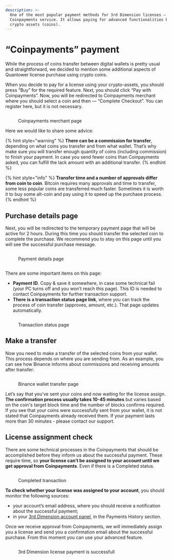 ```yaml
---
description: >-
  One of the most popular payment methods for 3rd Dimension licenses — is a
  Coinpayments service. It allows paying for advanced functionalities by various
  crypto assets (coins).
---
```


# “Coinpayments” payment

While the process of coins transfer between digital wallets is pretty usual and straightforward, we decided to mention some additional aspects of Quantower license purchase using crypto coins.

When you decide to pay for a license using your crypto-assets, you should press “Buy” for the required feature. Next, you should click “Pay with Coinpayments”. Now, you will be redirected to Coinpayments merchant where you should select a coin and then — “Complete Checkout”. You can register here, but it is not necessary.



<figure><img src="../.gitbook/assets/coinpayments.png" alt=""><figcaption><p>Coinpayments merchant page</p></figcaption></figure>

Here we would like to share some advice:

{% hint style="warning" %}
**There can be a commission for transfer**, depending on what coins you transfer and from what wallet. That’s why make sure you will transfer enough quantity of coins (including commission) to finish your payment. In case you send fewer coins than Coinpayments asked, you can fulfill the lack amount with an additional transfer.
{% endhint %}

{% hint style="info" %}
**Transfer time and a number of approvals differ from coin to coin**. Bitcoin requires many approvals and time to transfer, some less popular coins are transferred much faster. Sometimes it is worth it to buy some alt-coin and pay using it to speed up the purchase process.
{% endhint %}

## Purchase details page

Next, you will be redirected to the temporary payment page that will be active for 2 hours. During this time you should transfer the selected coin to complete the purchase. We recommend you to stay on this page until you will see the successful purchase message.&#x20;



<div>

<figure><img src="../.gitbook/assets/Screenshot_2 (1).png" alt=""><figcaption><p>Payment details page</p></figcaption></figure>

 

<figure><img src="../.gitbook/assets/Screenshot_3 (1).png" alt=""><figcaption></figcaption></figure>

</div>

There are some important items on this page:

* **Payment ID**. Copy & save it somewhere, in case some technical fail (your PC turns off and you won’t reach this page). This ID is needed to contact Coinpayments for further transaction support.
* **There is a transaction status page link**, where you can track the process of coin transfer (approves, amount, etc.). That page updates automatically.

<figure><img src="../.gitbook/assets/payment2.png" alt=""><figcaption><p>Transaction status page</p></figcaption></figure>

## Make a transfer

Now you need to make a transfer of the selected coins from your wallet. This process depends on where you are sending from. As an example, you can see how Binance informs about commissions and receiving amounts after transfer:

<figure><img src="../.gitbook/assets/image (45).png" alt=""><figcaption><p>Binance wallet transfer page</p></figcaption></figure>

Let’s say that you’ve sent your coins and now waiting for the license assign. **The confirmation process usually takes 10-45 minutes** but varies based on the coin's target block time and the number of blocks confirms required. If you see that your coins were successfully sent from your wallet, it is not stated that Coinpayments already received them. If your payment lasts more than 30 minutes - please contact our support.

## License assignment check

There are some technical processes in the Coinpayments that should be accomplished before they inform us about the successful payment. These require time, so **your license can’t be assigned to your account until we get approval from Coinpayments**. Even if there is a Completed status.

<figure><img src="../.gitbook/assets/transaction  status.webp" alt=""><figcaption><p>Completed transaction</p></figcaption></figure>

**To check whether your license was assigned to your account**, you should monitor the following sources:

* your account’s email address, where you should receive a notification about the successful payment;
* in your [3rd Dimension account panel](https://identity.accounts.3rddimension.qtower.app/Account/Login?ReturnUrl=%2Fconnect%2Fauthorize%2Fcallback%3Fclient\_id%3DLicencesManager%26redirect\_uri%3Dhttps%253A%252F%252Faccounts.3rddimension.qtower.app%252Fsignin-oidc%26response\_type%3Dcode%2520id\_token%26scope%3Dopenid%2520profile%2520email%2520offline\_access%2520LicenceService%2520referral\_code%26response\_mode%3Dform\_post%26nonce%3D638416872997342794.MTNmOWM2OTQtMGVlOS00N2ZmLWE3MTgtNTEzYTc0ZGFjZmQ2ZDliMTgzMjQtNTcxMC00NTY5LWFmYzYtYzlhODMxNjIwNTdj%26state%3DCfDJ8J4UTGvCkjhNvPNH7upxVd9Qp5pRM\_\_snhiSdS0h6u1XU9djmR\_tZq6ABLXJs6T74iqLOdDjTGmsatPOiAjzY8DyNgpb-LmubNrA4iPTgXDUJgZHlC-4BwMu7TqGCq-WU0CUhylBEUWscWFuoUM4YjQOfmTZ36\_nf9n6ZJ-9UwjOxM8aFlr-lb6\_zU7nuBnXbsuZdYKbwxhqjUbtfUjy2NP53wgOgT9v5cCwkCahzKKF40chLCFMay\_DBps31w2unZnLjGphblFBnuCEYaHFF\_K6Ys4cRjywYOIGXeWFGzGUlT\_mpmUTerCrABlvxQGnMA%26x-client-SKU%3DID\_NETSTANDARD2\_0%26x-client-ver%3D5.5.0.0), in the Payments History section.

Once we receive approval from Coinpayments, we will immediately assign you a license and send you a confirmation email about the successful purchase. From this moment you can use your advanced feature.

<figure><img src="../.gitbook/assets/assets_.jpg" alt=""><figcaption><p>3rd Dimension  license payment is successfull</p></figcaption></figure>
